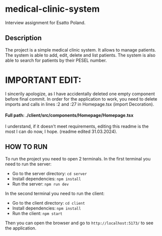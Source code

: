 # medical-clinic-system
Interview assignment for Esatto Poland.

## Description
The project is a simple medical clinic system. It allows to manage patients. 
The system is able to add, edit, delete and list patients. The system is also able 
to search for patients by their PESEL number.

# IMPORTANT EDIT:
I sincerily apologize, as I have accidentally deleted one empty component before final commit.
In order for the application to work, you need to delete imports and calls in lines :2 and :27 in Homepage.tsx (import Decoration). <br />
#### Full path: ./client/src/components/Homepage/Homepage.tsx <br />
I understand, if it doesn't meet requirements, editing this readme is the most I can do now, I hope. (readme edited 31.03.2024).

## HOW TO RUN
To run the project you need to open 2 terminals. In the first terminal you need to run the server:
- Go to the server directory: `cd server`
- Install dependencies: `npm install`
- Run the server: `npm run dev`

In the second terminal you need to run the client:
- Go to the client directory: `cd client`
- Install dependencies: `npm install`
- Run the client: `npm start`

Then you can open the browser and go to `http://localhost:5173/` to see the application.

